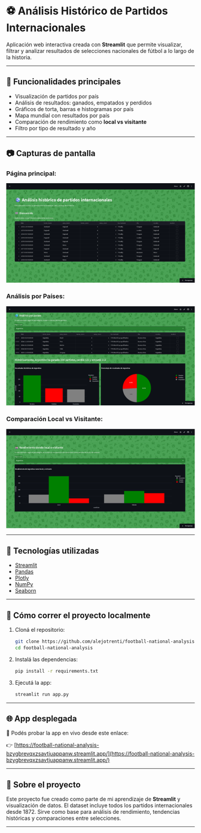 # ⚽ Análisis Histórico de Partidos Internacionales

Aplicación web interactiva creada con **Streamlit** que permite visualizar, filtrar y analizar resultados de selecciones nacionales de fútbol a lo largo de la historia.

---

## 🌟 Funcionalidades principales

- Visualización de partidos por país
- Análisis de resultados: ganados, empatados y perdidos
- Gráficos de torta, barras e histogramas por país
- Mapa mundial con resultados por país
- Comparación de rendimiento como **local vs visitante**
- Filtro por tipo de resultado y año

---

## 📷 Capturas de pantalla

### Página principal:
![Captura página principal](images/screenshot1.png)

### Análisis por Países:
![Captura Análisis](images/screenshot2.png)

### Comparación Local vs Visitante:
![Captura local vs visitante](images/screenshot3.png)

---

## 🔧 Tecnologías utilizadas

- [Streamlit](https://streamlit.io/)
- [Pandas](https://pandas.pydata.org/)
- [Plotly](https://plotly.com/)
- [NumPy](https://numpy.org/)
- [Seaborn](https://seaborn.pydata.org/)

---

## 🚀 Cómo correr el proyecto localmente

1. Cloná el repositorio:

   ```bash
   git clone https://github.com/alejotrenti/football-national-analysis.git
   cd football-national-analysis
   ```

2. Instalá las dependencias:

   ```bash
   pip install -r requirements.txt
   ```

3. Ejecutá la app:

   ```bash
   streamlit run app.py
   ```

---

## 🌐 App desplegada

📲 Podés probar la app en vivo desde este enlace:

👉 [https://football-national-analysis-bzygbrevqxzsavtjuappanw.streamlit.app/](https://football-national-analysis-bzygbrevqxzsavtjuappanw.streamlit.app/)

---

## 🧠 Sobre el proyecto

Este proyecto fue creado como parte de mi aprendizaje de **Streamlit** y visualización de datos. El dataset incluye todos los partidos internacionales desde 1872. Sirve como base para análisis de rendimiento, tendencias históricas y comparaciones entre selecciones.

---


